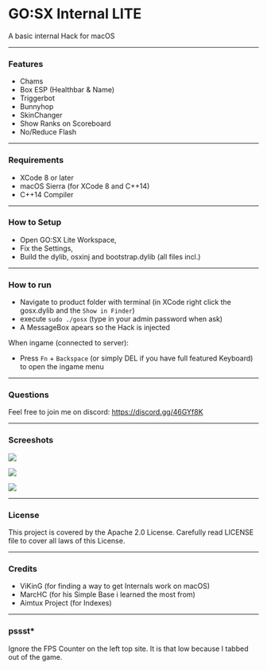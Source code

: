 # GO:SX Internal LITE

A basic internal Hack for macOS
___

### Features

- Chams
- Box ESP (Healthbar & Name)
- Triggerbot
- Bunnyhop
- SkinChanger
- Show Ranks on Scoreboard
- No/Reduce Flash 

___

### Requirements
- XCode 8 or later
- macOS Sierra (for XCode 8 and C++14)
- C++14 Compiler

___

### How to Setup

- Open GO:SX Lite Workspace,
- Fix the Settings,
- Build the dylib, osxinj and bootstrap.dylib (all files incl.)

___

### How to run

- Navigate to product folder with terminal (in XCode right click the gosx.dylib and the `Show in Finder`)
- execute `sudo ./gosx` (type in your admin password when ask)
- A MessageBox apears so the Hack is injected

When ingame (connected to server):

- Press `Fn` + `Backspace` (or simply DEL if you have full featured Keyboard) to open the ingame menu

___

### Questions

Feel free to join me on discord:
https://discord.gg/46GYf8K

___

### Screeshots

![](https://image.ibb.co/jT588v/Bildschirmfoto_2017_03_28_um_18_39_41.png)

![](https://image.ibb.co/eT0VMF/Bildschirmfoto_2017_03_28_um_18_40_20.png)

![](https://image.ibb.co/hBp1Tv/Bildschirmfoto_2017_03_28_um_18_48_14.png)

___

### License

This project is covered by the Apache 2.0 License. Carefully read LICENSE file to cover all laws of this License.

___

### Credits

- ViKinG (for finding a way to get Internals work on macOS)
- MarcHC (for his Simple Base i learned the most from)
- Aimtux Project (for Indexes)

___

### pssst*

Ignore the FPS Counter on the left top site. It is that low because I tabbed out of the game.